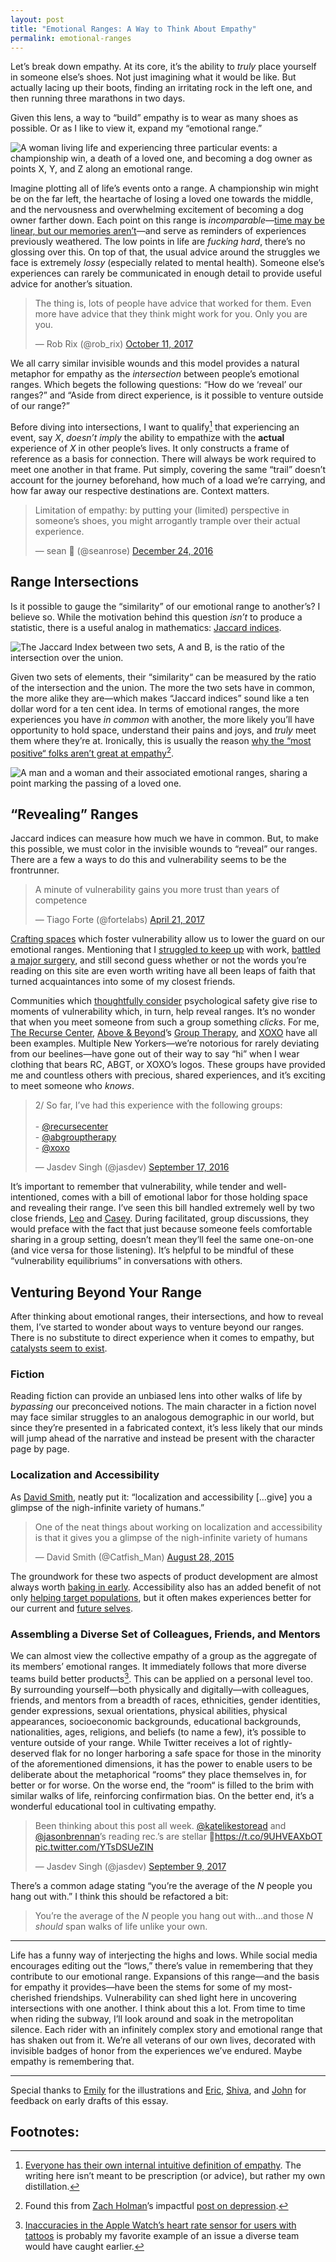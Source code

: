 ```yaml
---
layout: post
title: "Emotional Ranges: A Way to Think About Empathy"
permalink: emotional-ranges
---
```


Let’s break down empathy. At its core, it’s the ability to _truly_ place yourself in someone else’s shoes. Not just imagining what it would be like. But actually lacing up their boots, finding an irritating rock in the left one, and then running three marathons in two days.

Given this lens, a way to “build” empathy is to wear as many shoes as possible. Or as I like to view it, expand my “emotional range.”

![A woman living life and experiencing three particular events: a championship win, a death of a loved one, and becoming a dog owner as points X, Y, and Z along an emotional range.](/public/images/empathy.jpg)

Imagine plotting all of life’s events onto a range. A championship win might be on the far left, the heartache of losing a loved one towards the middle, and the nervousness and overwhelming excitement of becoming a dog owner farther down. Each point on this range is _incomparable_—[time may be linear, but our memories aren’t](/nostalgia)—and serve as reminders of experiences previously weathered. The low points in life are _fucking hard_, there’s no glossing over this. On top of that, the usual advice around the struggles we face is extremely _lossy_ (especially related to mental health). Someone else’s experiences can rarely be communicated in enough detail to provide useful advice for another’s situation.

<blockquote class="twitter-tweet" data-conversation="none" data-lang="en"><p lang="en" dir="ltr">The thing is, lots of people have advice that worked for them. Even more have advice that they think might work for you. Only you are you.</p>&mdash; Rob Rix‎ (@rob_rix) <a href="https://twitter.com/rob_rix/status/917914155256041472?ref_src=twsrc%5Etfw">October 11, 2017</a></blockquote> <script async src="//platform.twitter.com/widgets.js" charset="utf-8"></script>

We all carry similar invisible wounds and this model provides a natural metaphor for empathy as the _intersection_ between people’s emotional ranges. Which begets the following questions: “How do we ‘reveal’ our ranges?” and “Aside from direct experience, is it possible to venture outside of our range?”

Before diving into intersections, I want to qualify[^1] that experiencing an event, say _X_, _doesn’t imply_ the ability to empathize with the **actual** experience of _X_ in other people’s lives. It only constructs a frame of reference as a basis for connection. There will always be work required to meet one another in that frame. Put simply, covering the same “trail” doesn’t account for the journey beforehand, how much of a load we’re carrying, and how far away our respective destinations are. Context matters.

<blockquote class="twitter-tweet" data-conversation="none" data-lang="en"><p lang="en" dir="ltr">Limitation of empathy: by putting your (limited) perspective in someone’s shoes, you might arrogantly trample over their actual experience.</p>&mdash; sean 🌹 (@seanrose) <a href="https://twitter.com/seanrose/status/812750884987813888?ref_src=twsrc%5Etfw">December 24, 2016</a></blockquote> <script async src="https://platform.twitter.com/widgets.js" charset="utf-8"></script>

## Range Intersections

Is it possible to gauge the “similarity” of our emotional range to another’s? I believe so. While the motivation behind this question _isn’t_ to produce a statistic, there is a useful analog in mathematics: [Jaccard indices](https://en.wikipedia.org/wiki/Jaccard_index).

![The Jaccard Index between two sets, A and B, is the ratio of the intersection over the union.](/public/images/jaccard_index.png)

Given two sets of elements, their “similarity“ can be measured by the ratio of the intersection and the union. The more the two sets have in common, the more alike they are—which makes “Jaccard indices” sound like a ten dollar word for a ten cent idea. In terms of emotional ranges, the more experiences you have _in common_ with another, the more likely you’ll have opportunity to hold space, understand their pains and joys, and _truly_ meet them where they’re at. Ironically, this is usually the reason [why the “most positive“ folks aren’t great at empathy](http://bigthink.com/ideafeed/extremely-positive-people-overestimate-their-ability-to-empathize)[^2].

![A man and a woman and their associated emotional ranges, sharing a point marking the passing of a loved one.](/public/images/crossing_paths.jpg)

## “Revealing” Ranges

Jaccard indices can measure how much we have in common. But, to make this possible, we must color in the invisible wounds to “reveal” our ranges. There are a few a ways to do this and vulnerability seems to be the frontrunner.

<blockquote class="twitter-tweet" data-lang="en"><p lang="en" dir="ltr">A minute of vulnerability gains you more trust than years of competence</p>&mdash; Tiago Forte (@fortelabs) <a href="https://twitter.com/fortelabs/status/855496735749165057?ref_src=twsrc%5Etfw">April 21, 2017</a></blockquote> <script async src="https://platform.twitter.com/widgets.js" charset="utf-8"></script>

[Crafting spaces](/crafting-space) which foster vulnerability allow us to lower the guard on our emotional ranges. Mentioning that I [struggled to keep up](/moving-too-fast) with work, [battled a major surgery](/thoughts/2016-12-30), and still second guess whether or not the words you’re reading on this site are even worth writing have all been leaps of faith that turned acquaintances into some of my closest friends.

Communities which [thoughtfully consider](https://www.recurse.com/manual) psychological safety give rise to moments of vulnerability which, in turn, help reveal ranges. It’s no wonder that when you meet someone from such a group something _clicks_. For me, [The Recurse Center](https://twitter.com/recursecenter), [Above & Beyond](https://twitter.com/aboveandbeyond)’s [Group Therapy](https://twitter.com/abgrouptherapy), and [XOXO](https://twitter.com/xoxo) have all been examples. Multiple New Yorkers—we’re notorious for rarely deviating from our beelines—have gone out of their way to say “hi” when I wear clothing that bears RC, ABGT, or XOXO’s logos. These groups have provided me and countless others with  precious, shared experiences, and it’s exciting to meet someone who _knows_.

<blockquote class="twitter-tweet" data-lang="en"><p lang="en" dir="ltr">2/ So far, I’ve had this experience with the following groups:<br><br>- <a href="https://twitter.com/recursecenter?ref_src=twsrc%5Etfw">@recursecenter</a><br>- <a href="https://twitter.com/abgrouptherapy?ref_src=twsrc%5Etfw">@abgrouptherapy</a><br>- <a href="https://twitter.com/xoxo?ref_src=twsrc%5Etfw">@xoxo</a></p>&mdash; Jasdev Singh (@jasdev) <a href="https://twitter.com/jasdev/status/777203237984280580?ref_src=twsrc%5Etfw">September 17, 2016</a></blockquote> <script async src="https://platform.twitter.com/widgets.js" charset="utf-8"></script>

It’s important to remember that vulnerability, while tender and well-intentioned, comes with a bill of emotional labor for those holding space and revealing their range. I’ve seen this bill handled extremely well by two close friends, [Leo](https://twitter.com/LeoWid) and [Casey](https://twitter.com/CaseyRosengren). During facilitated, group discussions, they would preface with the fact that just because someone feels comfortable sharing in a group setting, doesn’t mean they’ll feel the same one-on-one (and vice versa for those listening). It’s helpful to be mindful of these “vulnerability equilibriums” in conversations with others.

## Venturing Beyond Your Range

After thinking about emotional ranges, their intersections, and how to reveal them, I’ve started to wonder about ways to venture beyond our ranges. There is no substitute to direct experience when it comes to empathy, but [catalysts seem to exist](https://twitter.com/seanrose/status/893184609969610754).

### Fiction

Reading fiction can provide an unbiased lens into other walks of life by _bypassing_ our preconceived notions. The main character in a fiction novel may face similar struggles to an analogous demographic in our world, but since they’re presented in a fabricated context, it’s less likely that our minds will jump ahead of the narrative and instead be present with the character page by page.

### Localization and Accessibility

As [David Smith](https://twitter.com/Catfish_Man), neatly put it: “localization and accessibility […give] you a glimpse of the nigh-infinite variety of humans.”

<blockquote class="twitter-tweet" data-lang="en"><p lang="en" dir="ltr">One of the neat things about working on localization and accessibility is that it gives you a glimpse of the nigh-infinite variety of humans</p>&mdash; David Smith (@Catfish_Man) <a href="https://twitter.com/Catfish_Man/status/637294479892844544?ref_src=twsrc%5Etfw">August 28, 2015</a></blockquote> <script async src="https://platform.twitter.com/widgets.js" charset="utf-8"></script>

The groundwork for these two aspects of product development are almost always worth [baking in early](https://twitter.com/jasdev/status/879705191058210817). Accessibility also has an added benefit of not only [helping target populations](https://www.vincit.fi/en/blog/software-development-450-words-per-minute/), but it often makes experiences better for our current and [future selves](http://inessential.com/2017/10/03/accessibility).

### Assembling a Diverse Set of Colleagues, Friends, and Mentors

We can almost view the collective empathy of a group as the aggregate of its members’ emotional ranges. It immediately follows that more diverse teams build better products[^3]. This can be applied on a personal level too. By surrounding yourself—both physically and digitally—with colleagues, friends, and mentors from a breadth of races, ethnicities, gender identities, gender expressions, sexual orientations, physical abilities, physical appearances, socioeconomic backgrounds, educational backgrounds, nationalities, ages, religions, and beliefs (to name a few), it’s possible to venture outside of your range. While Twitter receives a lot of rightly-deserved flak for no longer harboring a safe space for those in the minority of the aforementioned dimensions, it has the power to enable users to be deliberate about the metaphorical “rooms“ they place themselves in, for better or for worse. On the worse end, the “room“ is filled to the brim with similar walks of life, reinforcing confirmation bias. On the better end, it’s a wonderful educational tool in cultivating empathy.

<blockquote class="twitter-tweet" data-lang="en"><p lang="en" dir="ltr">Been thinking about this post all week. <a href="https://twitter.com/katelikestoread?ref_src=twsrc%5Etfw">@katelikestoread</a> and <a href="https://twitter.com/jasonbrennan?ref_src=twsrc%5Etfw">@jasonbrennan</a>’s reading rec.’s are stellar 💯<a href="https://t.co/9UHVEAXbOT">https://t.co/9UHVEAXbOT</a> <a href="https://t.co/YTsDSUeZIN">pic.twitter.com/YTsDSUeZIN</a></p>&mdash; Jasdev Singh (@jasdev) <a href="https://twitter.com/jasdev/status/906596468873728000?ref_src=twsrc%5Etfw">September 9, 2017</a></blockquote> <script async src="https://platform.twitter.com/widgets.js" charset="utf-8"></script>

There’s a common adage stating “you’re the average of the _N_ people you hang out with.” I think this should be refactored a bit:

> You’re the average of the _N_ people you hang out with…and those _N_ _should_ span walks of life unlike your own.

---

Life has a funny way of interjecting the highs and lows. While social media encourages editing out the “lows,” there’s value in remembering that they contribute to our emotional range. Expansions of this range—and the basis for empathy it provides—have been the stems for some of my most-cherished friendships. Vulnerability can shed light here in uncovering intersections with one another. I think about this a lot. From time to time when riding the subway, I’ll look around and soak in the metropolitan silence. Each rider with an infinitely complex story and emotional range that has shaken out from it. We’re all veterans of our own lives, decorated with invisible badges of honor from the experiences we’ve endured. Maybe empathy is remembering that.

---

Special thanks to [Emily](https://twitter.com/emilywithcurls) for the illustrations and [Eric](https://twitter.com/EricJorgenson), [Shiva](http://twitter.com/ShivaKilaru), and [John](https://twitter.com/jxxf) for feedback on early drafts of this essay.

## Footnotes:

[^1]: [Everyone has their own internal intuitive definition of empathy](https://twitter.com/artypapers/status/788786532979052544). The writing here isn’t meant to be prescription (or advice), but rather my own distillation.

[^2]: Found this from [Zach Holman](https://twitter.com/holman)’s impactful [post on depression](https://zachholman.com/posts/the-depression-thing).

[^3]: [Inaccuracies in the Apple Watch’s heart rate sensor for users with tattoos](https://www.imore.com/heres-why-apple-watch-does-not-play-nice-with-some-tattoos) is probably my favorite example of an issue a diverse team would have caught earlier.
